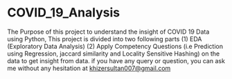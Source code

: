 # COVID_19_Analysis
The Purpose of this project to understand the insight of COVID 19 Data using Python, This project is divided into two following parts
(1) EDA (Exploratory Data Analysis)
(2) Apply Competency Questions (i.e Prediction using Regression, jaccard similarity and Locality Sensitive Hashing) on the data to get insight from data.
if you have any query or question, you can ask me without any hesitation at khizersultan007@gmail.com
